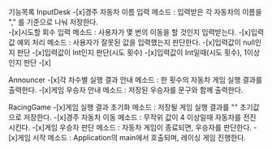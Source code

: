 기능목록 
InputDesk
-[x]경주 자동차 이름 입력 메소드 : 입력받은 각 자동차의 이름을 "," 를 기준으로 나눠 저장한다.  
-[x]시도할 회수 입력 메소드 : 사용자가 몇 번의 이동을 할 것인지 입력받는다.
-[x]입력값 예외 처리 메소드 : 사용자가 잘못된 값을 입력했는지 판단한다.
 -[x]입력값이 null인지 판단
 -[x]입력값이 Int인지 판단(시도 횟수)
 -[x]입력값이 Int일때(시도 횟수), 1이상인지 판단
 -[x]
 
 
Announcer
-[x]각 차수별 실행 결과 안내 메소드 : 한 횟수의 자동차 게임 실행 결과를 출력한다.
-[x]게임 우승자 안내 메소드 : 저장된 우승자를 문구와 함께 출력한다. 

RacingGame
-[x]게임 실행 결과 초기화 메소드 : 저장될 게임 실행 결과를 "" 초기값으로 저장한다.
-[x]경주 자동차 이동 메소드 : 무작위 값이 4 이상일때 자동차를 전진 시킨다.
-[x]게임 우승자 판단 메소드 : 자동차 게임이 종료되면, 우승자를 판단한다. 
-[x]게임 시작 메소드 : Application의 main에서 호출되며, 레이싱 게임 진행한다. 

